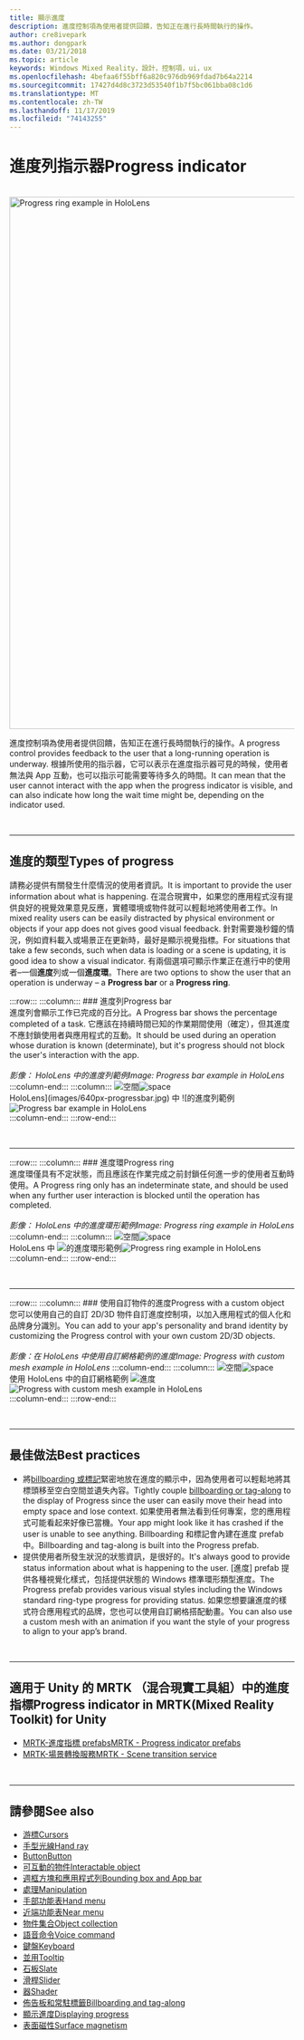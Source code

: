 ```yaml
---
title: 顯示進度
description: 進度控制項為使用者提供回饋，告知正在進行長時間執行的操作。
author: cre8ivepark
ms.author: dongpark
ms.date: 03/21/2018
ms.topic: article
keywords: Windows Mixed Reality，設計，控制項，ui，ux
ms.openlocfilehash: 4befaa6f55bff6a820c976db969fdad7b64a2214
ms.sourcegitcommit: 17427d4d8c3723d53540f1b7f5bc061bba08c1d6
ms.translationtype: MT
ms.contentlocale: zh-TW
ms.lasthandoff: 11/17/2019
ms.locfileid: "74143255"
---
```

# <a name="progress-indicator"></a><span data-ttu-id="c812c-104">進度列指示器</span><span class="sxs-lookup"><span data-stu-id="c812c-104">Progress indicator</span></span>

<br>

<img src="images/UX/MRTK_ProgressIndicator.gif" alt="Progress ring example in HoloLens" width="940px">

<span data-ttu-id="c812c-105">進度控制項為使用者提供回饋，告知正在進行長時間執行的操作。</span><span class="sxs-lookup"><span data-stu-id="c812c-105">A progress control provides feedback to the user that a long-running operation is underway.</span></span> <span data-ttu-id="c812c-106">根據所使用的指示器，它可以表示在進度指示器可見的時候，使用者無法與 App 互動，也可以指示可能需要等待多久的時間。</span><span class="sxs-lookup"><span data-stu-id="c812c-106">It can mean that the user cannot interact with the app when the progress indicator is visible, and can also indicate how long the wait time might be, depending on the indicator used.</span></span>

<br>

---

## <a name="types-of-progress"></a><span data-ttu-id="c812c-107">進度的類型</span><span class="sxs-lookup"><span data-stu-id="c812c-107">Types of progress</span></span>

<span data-ttu-id="c812c-108">請務必提供有關發生什麼情況的使用者資訊。</span><span class="sxs-lookup"><span data-stu-id="c812c-108">It is important to provide the user information about what is happening.</span></span> <span data-ttu-id="c812c-109">在混合現實中，如果您的應用程式沒有提供良好的視覺效果意見反應，實體環境或物件就可以輕鬆地將使用者工作。</span><span class="sxs-lookup"><span data-stu-id="c812c-109">In mixed reality users can be easily distracted by physical environment or objects if your app does not gives good visual feedback.</span></span> <span data-ttu-id="c812c-110">針對需要幾秒鐘的情況，例如資料載入或場景正在更新時，最好是顯示視覺指標。</span><span class="sxs-lookup"><span data-stu-id="c812c-110">For situations that take a few seconds, such when data is loading or a scene is updating, it is good idea to show a visual indicator.</span></span> <span data-ttu-id="c812c-111">有兩個選項可顯示作業正在進行中的使用者–一個**進度**列或一個**進度環**。</span><span class="sxs-lookup"><span data-stu-id="c812c-111">There are two options to show the user that an operation is underway – a **Progress bar** or a **Progress ring**.</span></span>

:::row:::
    :::column:::
        ### <a name="progress-barbr"></a><span data-ttu-id="c812c-112">進度列</span><span class="sxs-lookup"><span data-stu-id="c812c-112">Progress bar</span></span><br>
        <span data-ttu-id="c812c-113">進度列會顯示工作已完成的百分比。</span><span class="sxs-lookup"><span data-stu-id="c812c-113">A Progress bar shows the percentage completed of a task.</span></span> <span data-ttu-id="c812c-114">它應該在持續時間已知的作業期間使用（確定），但其進度不應封鎖使用者與應用程式的互動。</span><span class="sxs-lookup"><span data-stu-id="c812c-114">It should be used during an operation whose duration is known (determinate), but it's progress should not block the user's interaction with the app.</span></span><br>
        <br>
        <span data-ttu-id="c812c-115">*影像： HoloLens 中的進度列範例*</span><span class="sxs-lookup"><span data-stu-id="c812c-115">*Image: Progress bar example in HoloLens*</span></span>
    :::column-end:::
        :::column:::
        <span data-ttu-id="c812c-116">![空間](images/spacer-20x582.png)</span><span class="sxs-lookup"><span data-stu-id="c812c-116">![space](images/spacer-20x582.png)</span></span><br>
       <span data-ttu-id="c812c-117">HoloLens](images/640px-progressbar.jpg) 中 ![的進度列範例</span><span class="sxs-lookup"><span data-stu-id="c812c-117">![Progress bar example in HoloLens](images/640px-progressbar.jpg)</span></span><br>
    :::column-end:::
:::row-end:::

<br>

---

:::row:::
    :::column:::
        ### <a name="progress-ringbr"></a><span data-ttu-id="c812c-118">進度環</span><span class="sxs-lookup"><span data-stu-id="c812c-118">Progress ring</span></span><br>
        <span data-ttu-id="c812c-119">進度環僅具有不定狀態，而且應該在作業完成之前封鎖任何進一步的使用者互動時使用。</span><span class="sxs-lookup"><span data-stu-id="c812c-119">A Progress ring only has an indeterminate state, and should be used when any further user interaction is blocked until the operation has completed.</span></span><br>
        <br>
        <span data-ttu-id="c812c-120">*影像： HoloLens 中的進度環形範例*</span><span class="sxs-lookup"><span data-stu-id="c812c-120">*Image: Progress ring example in HoloLens*</span></span>
    :::column-end:::
        :::column:::
        <span data-ttu-id="c812c-121">![空間](images/spacer-20x582.png)</span><span class="sxs-lookup"><span data-stu-id="c812c-121">![space](images/spacer-20x582.png)</span></span><br>
       <span data-ttu-id="c812c-122">HoloLens 中 ![的進度環形範例](images/640px-progressring.jpg)</span><span class="sxs-lookup"><span data-stu-id="c812c-122">![Progress ring example in HoloLens](images/640px-progressring.jpg)</span></span><br>
    :::column-end:::
:::row-end:::

<br>

---

:::row:::
    :::column:::
        ### <a name="progress-with-a-custom-objectbr"></a><span data-ttu-id="c812c-123">使用自訂物件的進度</span><span class="sxs-lookup"><span data-stu-id="c812c-123">Progress with a custom object</span></span><br>
        <span data-ttu-id="c812c-124">您可以使用自己的自訂 2D/3D 物件自訂進度控制項，以加入應用程式的個人化和品牌身分識別。</span><span class="sxs-lookup"><span data-stu-id="c812c-124">You can add to your app's personality and brand identity by customizing the Progress control with your own custom 2D/3D objects.</span></span><br>
        <br>
        <span data-ttu-id="c812c-125">*影像：在 HoloLens 中使用自訂網格範例的進度*</span><span class="sxs-lookup"><span data-stu-id="c812c-125">*Image: Progress with custom mesh example in HoloLens*</span></span>
    :::column-end:::
        :::column:::
        <span data-ttu-id="c812c-126">![空間](images/spacer-20x582.png)</span><span class="sxs-lookup"><span data-stu-id="c812c-126">![space](images/spacer-20x582.png)</span></span><br>
       <span data-ttu-id="c812c-127">使用 HoloLens 中的自訂網格範例 ![進度](images/640px-progresscustom.jpg)</span><span class="sxs-lookup"><span data-stu-id="c812c-127">![Progress with custom mesh example in HoloLens](images/640px-progresscustom.jpg)</span></span><br>
    :::column-end:::
:::row-end:::

<br>

---

## <a name="best-practices"></a><span data-ttu-id="c812c-128">最佳做法</span><span class="sxs-lookup"><span data-stu-id="c812c-128">Best practices</span></span>
* <span data-ttu-id="c812c-129">將[billboarding 或標記](billboarding-and-tag-along.md)緊密地放在進度的顯示中，因為使用者可以輕鬆地將其標頭移至空白空間並遺失內容。</span><span class="sxs-lookup"><span data-stu-id="c812c-129">Tightly couple [billboarding or tag-along](billboarding-and-tag-along.md) to the display of Progress since the user can easily move their head into empty space and lose context.</span></span> <span data-ttu-id="c812c-130">如果使用者無法看到任何專案，您的應用程式可能看起來好像已當機。</span><span class="sxs-lookup"><span data-stu-id="c812c-130">Your app might look like it has crashed if the user is unable to see anything.</span></span> <span data-ttu-id="c812c-131">Billboarding 和標記會內建在進度 prefab 中。</span><span class="sxs-lookup"><span data-stu-id="c812c-131">Billboarding and tag-along is built into the Progress prefab.</span></span>
* <span data-ttu-id="c812c-132">提供使用者所發生狀況的狀態資訊，是很好的。</span><span class="sxs-lookup"><span data-stu-id="c812c-132">It's always good to provide status information about what is happening to the user.</span></span> <span data-ttu-id="c812c-133">[進度] prefab 提供各種視覺化樣式，包括提供狀態的 Windows 標準環形類型進度。</span><span class="sxs-lookup"><span data-stu-id="c812c-133">The Progress prefab provides various visual styles including the Windows standard ring-type progress for providing status.</span></span> <span data-ttu-id="c812c-134">如果您想要讓進度的樣式符合應用程式的品牌，您也可以使用自訂網格搭配動畫。</span><span class="sxs-lookup"><span data-stu-id="c812c-134">You can also use a custom mesh with an animation if you want the style of your progress to align to your app’s brand.</span></span>

<br>

---

## <a name="progress-indicator-in-mrtkmixed-reality-toolkit-for-unity"></a><span data-ttu-id="c812c-135">適用于 Unity 的 MRTK （混合現實工具組）中的進度指標</span><span class="sxs-lookup"><span data-stu-id="c812c-135">Progress indicator in MRTK(Mixed Reality Toolkit) for Unity</span></span>

* [<span data-ttu-id="c812c-136">MRTK-進度指標 prefabs</span><span class="sxs-lookup"><span data-stu-id="c812c-136">MRTK - Progress indicator prefabs</span></span>](https://github.com/microsoft/MixedRealityToolkit-Unity/tree/mrtk_release/Assets/MixedRealityToolkit.SDK/Features/UX/Prefabs/ProgressIndicators)
* [<span data-ttu-id="c812c-137">MRTK-場景轉換服務</span><span class="sxs-lookup"><span data-stu-id="c812c-137">MRTK - Scene transition service</span></span>](https://microsoft.github.io/MixedRealityToolkit-Unity/Documentation/Extensions/SceneTransitionService/SceneTransitionServiceOverview.html)


<br>

---

## <a name="see-also"></a><span data-ttu-id="c812c-138">請參閱</span><span class="sxs-lookup"><span data-stu-id="c812c-138">See also</span></span>

* [<span data-ttu-id="c812c-139">游標</span><span class="sxs-lookup"><span data-stu-id="c812c-139">Cursors</span></span>](cursors.md)
* [<span data-ttu-id="c812c-140">手型光線</span><span class="sxs-lookup"><span data-stu-id="c812c-140">Hand ray</span></span>](point-and-commit.md)
* [<span data-ttu-id="c812c-141">Button</span><span class="sxs-lookup"><span data-stu-id="c812c-141">Button</span></span>](button.md)
* [<span data-ttu-id="c812c-142">可互動的物件</span><span class="sxs-lookup"><span data-stu-id="c812c-142">Interactable object</span></span>](interactable-object.md)
* [<span data-ttu-id="c812c-143">週框方塊和應用程式列</span><span class="sxs-lookup"><span data-stu-id="c812c-143">Bounding box and App bar</span></span>](app-bar-and-bounding-box.md)
* [<span data-ttu-id="c812c-144">處理</span><span class="sxs-lookup"><span data-stu-id="c812c-144">Manipulation</span></span>](direct-manipulation.md)
* [<span data-ttu-id="c812c-145">手部功能表</span><span class="sxs-lookup"><span data-stu-id="c812c-145">Hand menu</span></span>](hand-menu.md)
* [<span data-ttu-id="c812c-146">近端功能表</span><span class="sxs-lookup"><span data-stu-id="c812c-146">Near menu</span></span>](near-menu.md)
* [<span data-ttu-id="c812c-147">物件集合</span><span class="sxs-lookup"><span data-stu-id="c812c-147">Object collection</span></span>](object-collection.md)
* [<span data-ttu-id="c812c-148">語音命令</span><span class="sxs-lookup"><span data-stu-id="c812c-148">Voice command</span></span>](voice-input.md)
* [<span data-ttu-id="c812c-149">鍵盤</span><span class="sxs-lookup"><span data-stu-id="c812c-149">Keyboard</span></span>](keyboard.md)
* [<span data-ttu-id="c812c-150">並用</span><span class="sxs-lookup"><span data-stu-id="c812c-150">Tooltip</span></span>](tooltip.md)
* [<span data-ttu-id="c812c-151">石板</span><span class="sxs-lookup"><span data-stu-id="c812c-151">Slate</span></span>](slate.md)
* [<span data-ttu-id="c812c-152">滑桿</span><span class="sxs-lookup"><span data-stu-id="c812c-152">Slider</span></span>](slider.md)
* [<span data-ttu-id="c812c-153">器</span><span class="sxs-lookup"><span data-stu-id="c812c-153">Shader</span></span>](shader.md)
* [<span data-ttu-id="c812c-154">佈告板和常駐標籤</span><span class="sxs-lookup"><span data-stu-id="c812c-154">Billboarding and tag-along</span></span>](billboarding-and-tag-along.md)
* [<span data-ttu-id="c812c-155">顯示進度</span><span class="sxs-lookup"><span data-stu-id="c812c-155">Displaying progress</span></span>](progress.md)
* [<span data-ttu-id="c812c-156">表面磁性</span><span class="sxs-lookup"><span data-stu-id="c812c-156">Surface magnetism</span></span>](surface-magnetism.md)
